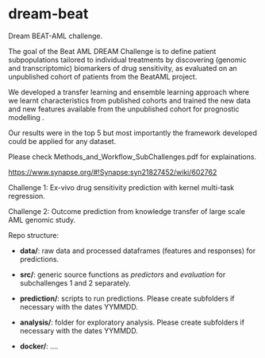 # dream-beat

Dream BEAT-AML challenge.

The goal of the Beat AML DREAM Challenge is to define patient subpopulations tailored to individual treatments by discovering (genomic and transcriptomic) biomarkers of drug sensitivity, as evaluated on an unpublished cohort of patients from the BeatAML project.

We developed a transfer learning and ensemble learning approach where we learnt characteristics from published cohorts and trained the new data and new features available from the unpublished cohort for prognostic modelling . 

Our results were in the top 5 but most importantly the framework developed could be applied for any dataset. 

Please check Methods_and_Workflow_SubChallenges.pdf for explainations.

https://www.synapse.org/#!Synapse:syn21827452/wiki/602762

Challenge 1: Ex-vivo drug sensitivity prediction with kernel multi-task regression.

Challenge 2: Outcome prediction from knowledge transfer of large scale AML genomic study.



Repo structure:


- **data/**: raw data and processed dataframes (features and responses) for predictions.


- **src/**: generic source functions as *predictors* and *evaluation* for subchallenges 1 and 2 separately.


- **prediction/**: scripts to run predictions. Please create subfolders if necessary with the dates YYMMDD.


- **analysis/**: folder for exploratory analysis. Please create subfolders if necessary with the dates YYMMDD.


- **docker/**: ....
